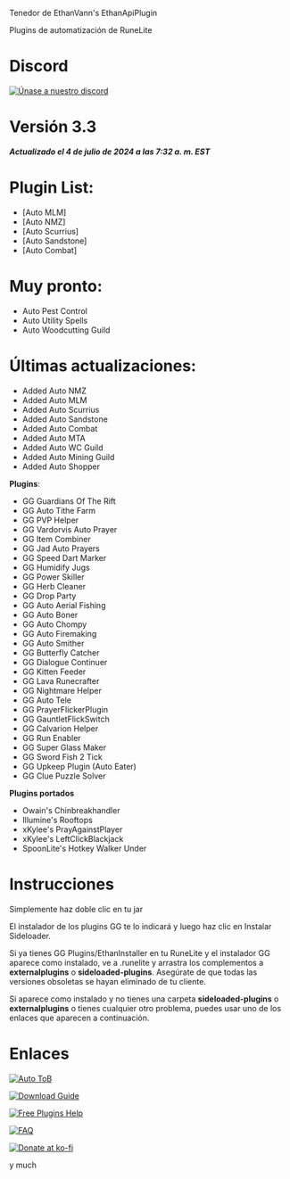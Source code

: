 Tenedor de EthanVann's EthanApiPlugin

Plugins de automatización de RuneLite

# Discord

[![Únase a nuestro discord](https://img.shields.io/discord/1124614852187533322?style=flat-square&logo=discord&logoColor=white&label=Join%20our%20Server&color=7289DA)](https://discord.gg/zp9P6QqytU)



# Versión 3.3
***Actualizado el 4 de julio de 2024 a las 7:32 a. m. EST***

# Plugin List:
- [Auto MLM]
- [Auto NMZ]
- [Auto Scurrius]
- [Auto Sandstone]
- [Auto Combat]


# Muy pronto:
- Auto Pest Control
- Auto Utility Spells
- Auto Woodcutting Guild

# Últimas actualizaciones:
- Added Auto NMZ
- Added Auto MLM
- Added Auto Scurrius
- Added Auto Sandstone
- Added Auto Combat
- Added Auto MTA
- Added Auto WC Guild
- Added Auto Mining Guild
- Added Auto Shopper

**Plugins**:
- GG Guardians Of The Rift
- GG Auto Tithe Farm
- GG PVP Helper
- GG Vardorvis Auto Prayer
- GG Item Combiner
- GG Jad Auto Prayers
- GG Speed Dart Marker
- GG Humidify Jugs
- GG Power Skiller
- GG Herb Cleaner
- GG Drop Party
- GG Auto Aerial Fishing
- GG Auto Boner
- GG Auto Chompy
- GG Auto Firemaking
- GG Auto Smither
- GG Butterfly Catcher
- GG Dialogue Continuer
- GG Kitten Feeder
- GG Lava Runecrafter
- GG Nightmare Helper
- GG Auto Tele
- GG PrayerFlickerPlugin
- GG GauntletFlickSwitch
- GG Calvarion Helper
- GG Run Enabler
- GG Super Glass Maker
- GG Sword Fish 2 Tick
- GG Upkeep Plugin (Auto Eater)
- GG Clue Puzzle Solver

**Plugins portados**
- Owain's Chinbreakhandler
- Illumine's Rooftops
- xKylee's PrayAgainstPlayer
- xKylee's LeftClickBlackjack
- SpoonLite's Hotkey Walker Under

# Instrucciones
Simplemente haz doble clic en tu jar

El instalador de los plugins GG te lo indicará y luego haz clic en Instalar Sideloader.

Si ya tienes GG Plugins/EthanInstaller en tu RuneLite y el instalador GG aparece como instalado, ve a .runelite y arrastra los complementos a **externalplugins** o **sideloaded-plugins**. Asegúrate de que todas las versiones obsoletas se hayan eliminado de tu cliente.

Si aparece como instalado y no tienes una carpeta **sideloaded-plugins** o **externalplugins** o tienes cualquier otro problema, puedes usar uno de los enlaces que aparecen a continuación.

# Enlaces
[![Auto ToB](https://img.shields.io/badge/Auto%20ToB-FF0000?style=for-the-badge)](https://discord.com/channels/1124614852187533322/1188431292115722270)

[![Download Guide](https://img.shields.io/badge/Download%20Guide-FF0000?style=for-the-badge)](https://discord.com/channels/1124614852187533322/1125186871224447057)

[![Free Plugins Help](https://img.shields.io/badge/Free%20Plugins%20Help-FF0000?style=for-the-badge)](https://discord.com/channels/1124614852187533322/1124636010349871134)

[![FAQ](https://img.shields.io/badge/FAQ-FF0000?style=for-the-badge)](https://discord.com/channels/1124614852187533322/1253908554616934521)

[![Donate at ko-fi](https://www.ko-fi.com/img/githubbutton_sm.svg)](https://ko-fi.com/0hutch)

y much 
